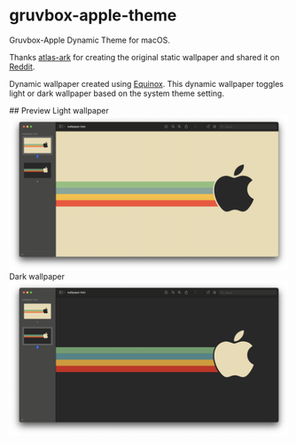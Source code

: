 # gruvbox-apple-theme
Gruvbox-Apple Dynamic Theme for macOS.

Thanks [atlas-ark](https://www.reddit.com/user/atlas-ark/) for creating the original static wallpaper and shared it on [Reddit](https://www.reddit.com/r/MacOS/comments/r10e40/i_created_an_app_for_making_dynamic_wallpapers/).

Dynamic wallpaper created using [Equinox](https://github.com/rlxone/Equinox). This dynamic wallpaper toggles light or dark wallpaper based on the system theme setting.

## Preview
Light wallpaper
![](light.png)
Dark wallpaper
![](dark.png)
